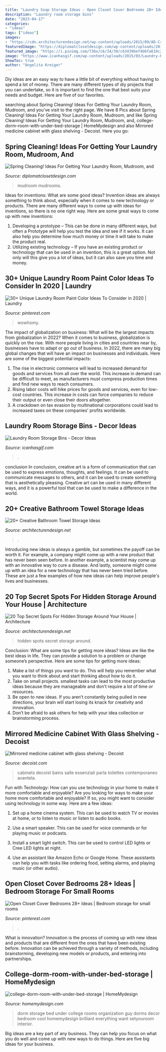 ```yaml
---
title: "Laundry Soap Storage Ideas - Open Closet Cover Bedrooms 28+ Ideas"
description: "Laundry room storage bins"
date: "2023-04-17"
categories:
- "ideas"
tags: ["ideas"]
images:
- "https://cdn.architecturendesign.net/wp-content/uploads/2015/09/AD-Creative-Bathroom-Towel-Storage-Ideas-03.jpg"
featuredImage: "https://diplomatclosetdesign.com/wp-content/uploads/2019/04/kGbuHbVE.jpeg"
featured_image: "https://i.pinimg.com/736x/c6/34/39/c63439bef4b6fa619c285579d097e5d0.jpg"
image: "https://www.icanhasgif.com/wp-content/uploads/2015/03/Laundry-Room-Storage-Bins-726x1024.jpg"
ShowToc: true
author: "Angelita Kreiger"
---
```



Diy ideas are an easy way to have a little bit of everything without having to spend a lot of money. There are many different types of diy projects that you can undertake, so it is important to find the one that best suits your needs and budget. Here are five of our favorites.

	

		
searching about Spring Cleaning! Ideas For Getting Your Laundry Room, Mudroom, and you've visit to the right page. We have 8 Pics about Spring Cleaning! Ideas For Getting Your Laundry Room, Mudroom, and like Spring Cleaning! Ideas For Getting Your Laundry Room, Mudroom, and, college-dorm-room-with-under-bed-storage | HomeMydesign and also Mirrored medicine cabinet with glass shelving - Decoist. Here you go:
		
    
## Spring Cleaning! Ideas For Getting Your Laundry Room, Mudroom, And

<img loading=lazy src="https://diplomatclosetdesign.com/wp-content/uploads/2019/04/kGbuHbVE.jpeg" onerror="this.onerror=null;this.src='https://tse1.mm.bing.net/th?id=OIP.c5cJpRcXb04L99jnHF1O7wHaLH&amp;pid=15.1';" alt="Spring Cleaning! Ideas For Getting Your Laundry Room, Mudroom, and">

_Source: diplomatclosetdesign.com_

>mudroom mudrooms. 

	

Ideas for inventions: What are some good ideas?
Invention ideas are always something to think about, especially when it comes to new technology or products. There are many different ways to come up with ideas for inventions, so there is no one right way. Here are some great ways to come up with new inventions: 
1. Developing a prototype – This can be done in many different ways, but often a Prototype will help you test the idea and see if it works. It can also help you determine how much money or time it will take to make the product real. 
2. Utilizing existing technology – If you have an existing product or technology that can be used in an invention, this is a great option. Not only will this give you a lot of ideas, but it can also save you time and money. 

    
## 30+ Unique Laundry Room Paint Color Ideas To Consider In 2020 | Laundry

<img loading=lazy src="https://i.pinimg.com/736x/c6/34/39/c63439bef4b6fa619c285579d097e5d0.jpg" onerror="this.onerror=null;this.src='https://tse3.mm.bing.net/th?id=OIP.7-3wJ9mB1mWIbmRAIixbBgHaLH&amp;pid=15.1';" alt="30+ Unique Laundry Room Paint Color Ideas To Consider in 2020 | Laundry">

_Source: pinterest.com_

>wowhomy. 

	

The impact of globalization on business: What will be the largest impacts from globalization in 2022?
When it comes to business, globalization is quickly on the rise. With more people living in cities and countries near by, businesses have to adapt or go out of business. In 2022, there are many big global changes that will have an impact on businesses and individuals. Here are some of the biggest potential impacts: 
1) The rise in electronic commerce will lead to increased demand for goods and services from all over the world. This increase in demand can be difficult to meet, as manufacturers must compress production times and find new ways to reach consumers. 
2) Rising labor costs will hike prices for goods and services, even for low-cost countries. This increase in costs can force companies to reduce their output or even close their doors altogether. 
3) A crackdown on tax evasion by multinational corporations could lead to increased taxes on these companies’ profits worldwide.

    
## Laundry Room Storage Bins - Decor Ideas

<img loading=lazy src="https://www.icanhasgif.com/wp-content/uploads/2015/03/Laundry-Room-Storage-Bins-726x1024.jpg" onerror="this.onerror=null;this.src='https://tse1.mm.bing.net/th?id=OIP.QknGlS6ONmt9h0RiOLYLIQHaKc&amp;pid=15.1';" alt="Laundry Room Storage Bins - Decor Ideas">

_Source: icanhasgif.com_

>. 

	

conclusion
In conclusion, creative art is a form of communication that can be used to express emotions, thoughts, and feelings. It can be used to communicate messages to others, and it can be used to create something that is aesthetically pleasing. Creative art can be used in many different ways, and it is a powerful tool that can be used to make a difference in the world.

    
## 20+ Creative Bathroom Towel Storage Ideas

<img loading=lazy src="https://cdn.architecturendesign.net/wp-content/uploads/2015/09/AD-Creative-Bathroom-Towel-Storage-Ideas-03.jpg" onerror="this.onerror=null;this.src='https://tse1.mm.bing.net/th?id=OIP.FYzL7yP_4jhVCJg0gyY78wHaLG&amp;pid=15.1';" alt="20+ Creative Bathroom Towel Storage Ideas">

_Source: architecturendesign.net_

>. 

	

Introducing new ideas is always a gamble, but sometimes the payoff can be worth it. For example, a company might come up with a new product that has never been seen before. In another example, a scientist may come up with an innovative way to cure a disease. And lastly, someone might come up with an idea for a new technology that has never been tried before. These are just a few examples of how new ideas can help improve people's lives and businesses.

    
## 20 Top Secret Spots For Hidden Storage Around Your House | Architecture

<img loading=lazy src="https://cdn.architecturendesign.net/wp-content/uploads/2014/09/Top-Secret-Spots-For-Hidden-Storage-15.jpg" onerror="this.onerror=null;this.src='https://tse1.mm.bing.net/th?id=OIP.15rdU2cs239y8BYAFVpGVgHaKZ&amp;pid=15.1';" alt="20 Top Secret Spots For Hidden Storage Around Your House | Architecture">

_Source: architecturendesign.net_

>hidden spots secret storage around. 

	

Conclusion: What are some tips for getting more ideas?
Ideas are like the best ideas in life. They can provide a solution to a problem or change someone’s perspective. Here are some tips for getting more ideas:
1. Make a list of things you want to do. This will help you remember what you want to think about and start thinking about how to do it.
2. Take on small projects. smallest tasks can lead to the most productive ideas because they are manageable and don’t require a lot of time or resources.
3. Be open to new ideas. If you aren’t constantly being pulled in new directions, your brain will start losing its knack for creativity and innovation.
4. Don’t be afraid to ask others for help with your idea collection or brainstorming process.

    
## Mirrored Medicine Cabinet With Glass Shelving - Decoist

<img loading=lazy src="http://cdn.decoist.com/wp-content/uploads/2015/09/Custom0designed-built-in-medicine-cabinet-600x838.jpg" onerror="this.onerror=null;this.src='https://tse2.mm.bing.net/th?id=OIP.q_-YgIwYS0RLZaSgviCLQgHaKW&amp;pid=15.1';" alt="Mirrored medicine cabinet with glass shelving - Decoist">

_Source: decoist.com_

>cabinets decoist bains salle essenziali parla toilettes contemporaneo avantela. 

	

Fun with Technology: How can you use technology in your home to make it more comfortable and enjoyable?
Are you looking for ways to make your home more comfortable and enjoyable? If so, you might want to consider using technology in some way. Here are a few ideas:
1. Set up a home cinema system. This can be used to watch TV or movies at home, or to listen to music or listen to audio books.

2. Use a smart speaker. This can be used for voice commands or for playing music or podcasts.

3. Install a smart light switch. This can be used to control LED lights or Cree LED lights at night.

4. Use an assistant like Amazon Echo or Google Home. These assistants can help you with tasks like ordering food, setting alarms, and playing music (or other audio).

    
## Open Closet Cover Bedrooms 28+ Ideas | Bedroom Storage For Small Rooms

<img loading=lazy src="https://i.pinimg.com/736x/5a/4a/05/5a4a0550299239941b32843befe74b19.jpg" onerror="this.onerror=null;this.src='https://tse4.mm.bing.net/th?id=OIP.tEi_d4HPieF5xDCEIkkneAAAAA&amp;pid=15.1';" alt="Open Closet Cover Bedrooms 28+ Ideas | Bedroom storage for small rooms">

_Source: pinterest.com_

>. 

	

What is innovation?
Innovation is the process of coming up with new ideas and products that are different from the ones that have been existing before. Innovation can be achieved through a variety of methods, including brainstorming, developing new models or products, and entering into partnerships.

    
## College-dorm-room-with-under-bed-storage | HomeMydesign

<img loading=lazy src="https://homemydesign.com/wp-content/uploads/2018/02/college-dorm-room-with-under-bed-storage.jpg" onerror="this.onerror=null;this.src='https://tse1.mm.bing.net/th?id=OIP.RPDwmt3RNCHjCWy9tMs_JQHaL7&amp;pid=15.1';" alt="college-dorm-room-with-under-bed-storage | HomeMydesign">

_Source: homemydesign.com_

>dorm storage bed under college rooms organization guy dorms decor bedroom cool homemydesign brilliant everything want setyouroom interior. 

	

Big ideas are a key part of any business. They can help you focus on what you do well and come up with new ways to do things. Here are five big ideas for your business.

